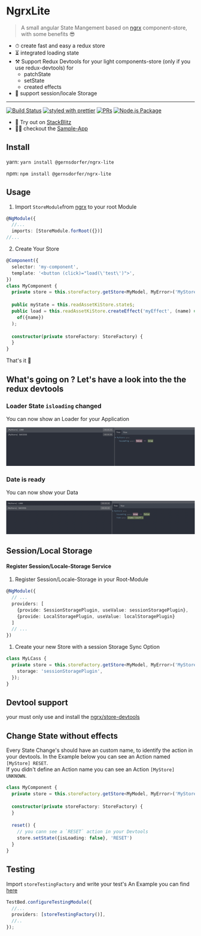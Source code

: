 # NgrxLite

> A small angular State Mangement based on [ngrx](https://github.com/ngrx/platform) component-store, with some benefits 😎

- ⏱ create fast and easy a redux store
- ⏳ integrated loading state
- ⚒️ Support Redux Devtools for your light components-store (only if you use redux-devtools) for
  - patchState
  - setState
  - created effects
- 💽 support session/locale Storage

<hr />

[![Build Status](https://github.com/gernsdorfer/ngrx-lite/actions/workflows/ci.yml/badge.svg)]()
[![styled with prettier](https://img.shields.io/badge/styled_with-prettier-ff69b4.svg?style=flat-square)](https://github.com/prettier/prettier)
[![PRs](https://img.shields.io/badge/PRs-welcome-brightgreen.svg?style=flat-square)]()
[![Node.js Package](https://github.com/gernsdorfer/ngrx-lite/actions/workflows/npm-publish.yml/badge.svg?branch=master)](https://github.com/gernsdorfer/ngrx-lite/actions/workflows/npm-publish.yml)

- 🚀 Try out on [StackBlitz](https://stackblitz.com/github/gernsdorfer/ngrx-lite/tree/master/apps/stackblitz-app)
- 👩‍💻 checkout the [Sample-App](https://github.com/gernsdorfer/ngrx-lite/blob/master/apps/sample-app/)

## Install

yarn: `yarn install @gernsdorfer/ngrx-lite`

npm: `npm install @gernsdorfer/ngrx-lite`

## Usage

1. Import `StoreModule`from [ngrx](https://github.com/ngrx/platform) to your root Module

```ts
@NgModule({
  //...
  imports: [StoreModule.forRoot({})]
//...
```

2. Create Your Store

```ts
@Component({
  selector: 'my-component',
  template: '<button (click)="load(\'test\')">',
})
class MyComponent {
  private store = this.storeFactory.getStore<MyModel, MyError>('MyStore');

  public myState = this.readAssetKiStore.state$;
  public load = this.readAssetKiStore.createEffect('myEffect', (name) =>
    of({name})
  );

  constructor(private storeFactory: StoreFactory) {
  }
}
```

That's it 🥳

## What's going on ? Let's have a look into the the redux devtools

### Loader State `isloading` changed

You can now show an Loader for your Application

![State-Loading](screens/store-start.png)

### Date is ready

You can now show your Data

![State-Done](screens/store-success.png)

## Session/Local Storage

#### Register Session/Locale-Storage Service

1. Register Session/Locale-Storage in your Root-Module

```ts
@NgModule({
  // ...
  providers: [
    {provide: SessionStoragePlugin, useValue: sessionStoragePlugin},
    {provide: LocalStoragePlugin, useValue: localStoragePlugin}
  ]
  // ...
})
```

1. Create your new Store with a session Storage Sync Option

```ts
class MyLCass {
  private store = this.storeFactory.getStore<MyModel, MyError>('MyStore', {
    storage: 'sessionStoragePlugin',
  });
}
```

## Devtool support

your must only use and install the [ngrx/store-devtools](https://ngrx.io/guide/store-devtools)

## Change State without effects

Every State Change's should have an custom name, to identify the action in your devtools. In the Example below you can
see an Action named `[MyStore] RESET`.   
If you didn't define an Action name you can see an Action `[MyStore] UNKNOWN`.

```ts
class MyComponent {
  private store = this.storeFactory.getStore<MyModel, MyError>('MyStore');

  constructor(private storeFactory: StoreFactory) {
  }

  reset() {
    // you cann see a `RESET` action in your Devtools
    store.setState({isLoading: false}, 'RESET')
  }
}
```

## Testing

Import `storeTestingFactory` and write your test's An Example you can
find [here](https://github.com/gernsdorfer/ngrx-lite/blob/master/apps/sample-app/src/app/app.component.spec.ts)

```ts
TestBed.configureTestingModule({
  //...
  providers: [storeTestingFactory()],
  //..
});
```
